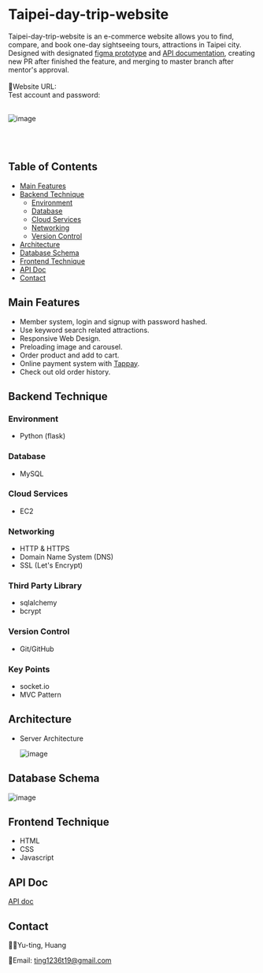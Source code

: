 # Taipei-day-trip-website

Taipei-day-trip-website is an e-commerce website allows you to find, compare, and book one-day sightseeing tours, attractions in Taipei city.
<br/>
Designed with designated [figma prototype](https://www.figma.com/file/CeFwqBSbNWZbWz2ih4YS6z) and [API documentation](https://app.swaggerhub.com/apis-docs/padax/taipei-trip/1.0.0), creating new PR after finished the feature, and merging to master branch after mentor's approval.
<br/>
<br/>
🔗Website URL:
<br/>
Test account and password:
<br/>
<br/>

![image](https://github.com/jenniehuang/taipei-day-trip-website/blob/develop/demo0.gif?raw=true)

<br/>
<br/>

## Table of Contents

- [Main Features](#main-features)
- [Backend Technique](#backend-technique)
  - [Environment](#environment)
  - [Database](#database)
  - [Cloud Services](#cloud-services)
  - [Networking](#networking)
  - [Version Control](#version-control)
- [Architecture](#architecture)
- [Database Schema](#database-schema)
- [Frontend Technique](#frontend-technique)
- [API Doc](#api-doc)
- [Contact](#contact)

## Main Features

- Member system, login and signup with password hashed.
- Use keyword search related attractions.
- Responsive Web Design.
- Preloading image and carousel.
- Order product and add to cart.
- Online payment system with [Tappay](https://github.com/TapPay).
- Check out old order history.

## Backend Technique

### Environment

- Python (flask)

### Database

- MySQL

### Cloud Services

- EC2

### Networking

- HTTP & HTTPS
- Domain Name System (DNS)
- SSL (Let's Encrypt)

### Third Party Library

- sqlalchemy
- bcrypt

### Version Control

- Git/GitHub

### Key Points

- socket.io
- MVC Pattern

## Architecture

- Server Architecture

  ![image](https://github.com/jenniehuang/taipei-day-trip-website/blob/main/taipei-day-trip%20archi.png?raw=true)

## Database Schema

![image](https://github.com/jenniehuang/taipei-day-trip-website/blob/main/TaipeiDayTripWebsite.png?raw=true)

## Frontend Technique

- HTML
- CSS
- Javascript

## API Doc

[API doc](https://app.swaggerhub.com/apis-docs/padax/taipei-trip/1.0.0)

## Contact

👩‍💻Yu-ting, Huang
<br/>

📧Email: ting1236t19@gmail.com
